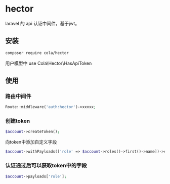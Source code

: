 # hector

laravel 的 api 认证中间件，基于jwt。

## 安装

```bash
composer require cola/hector
```

用户模型中 use Cola\Hector\HasApiToken

## 使用

### 路由中间件

```php
Route::middleware('auth:hector')->xxxxx;
```

### 创建token

```php
$account->createToken();
```

向token中添加自定义字段

```php
$account->withPayloads(['role' => $account->roles()->first()->name])->createToken();
```

### 认证通过后可以获取token中的字段

```php
$account->payloads['role'];
```